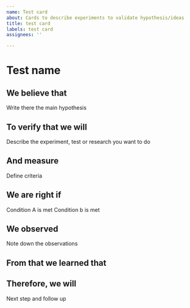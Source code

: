 ```yaml
---
name: Test card
about: Cards to describe experiments to validate hypothesis/ideas
title: test card
labels: test card
assignees: ''

---
```


# Test name
## We believe that
Write there the main hypothesis

## To verify that we will
Describe the experiment, test or research you want to do

## And measure
Define criteria

## We are right if
Condition A is met Condition b is met

## We observed
Note down the observations

## From that we learned that

## Therefore, we will
Next step and follow up
